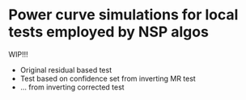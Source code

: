 # Power curve simulations for local tests employed by NSP algos

WIP!!! 

* Original residual based test 
* Test based on confidence set from inverting MR test
* ... from inverting corrected test
